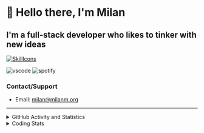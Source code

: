 # 👋 Hello there, I'm Milan
## I'm a full-stack developer who likes to tinker with new ideas
[![SkillIcons](https://skillicons.dev/icons?i=js,ts,nextjs,tailwind,html,go,bash,git,nginx,prisma,kubernetes,docker,linux)](https://skillicons.dev)

![vscode](https://nocache.advaith.workers.dev?url=https://img.shields.io/endpoint?url=https://dev.discordprofiles.me/api/badge/vscode/423203831971708958)
![spotify](https://nocache.advaith.workers.dev?url=https://img.shields.io/endpoint?url=https://dev.discordprofiles.me/api/badge/spotify/423203831971708958)

### Contact/Support

- Email: [milan@milanm.org](mailto:milan@milanm.org)
 
---
 
<details>
  <summary>GitHub Activity and Statistics</summary>
  <img src="/github-metrics.svg" />
</details>
<details>
  <summary>Coding Stats</summary>
  <!--START_SECTION:waka-->

```txt
TypeScript   9 hrs 27 mins   █████████████████████▓░░░   86.43 %
Docker       38 mins         █▒░░░░░░░░░░░░░░░░░░░░░░░   05.93 %
JSON         27 mins         █░░░░░░░░░░░░░░░░░░░░░░░░   04.26 %
Other        10 mins         ▒░░░░░░░░░░░░░░░░░░░░░░░░   01.54 %
Git Config   8 mins          ▒░░░░░░░░░░░░░░░░░░░░░░░░   01.24 %
```

<!--END_SECTION:waka-->
</details>
